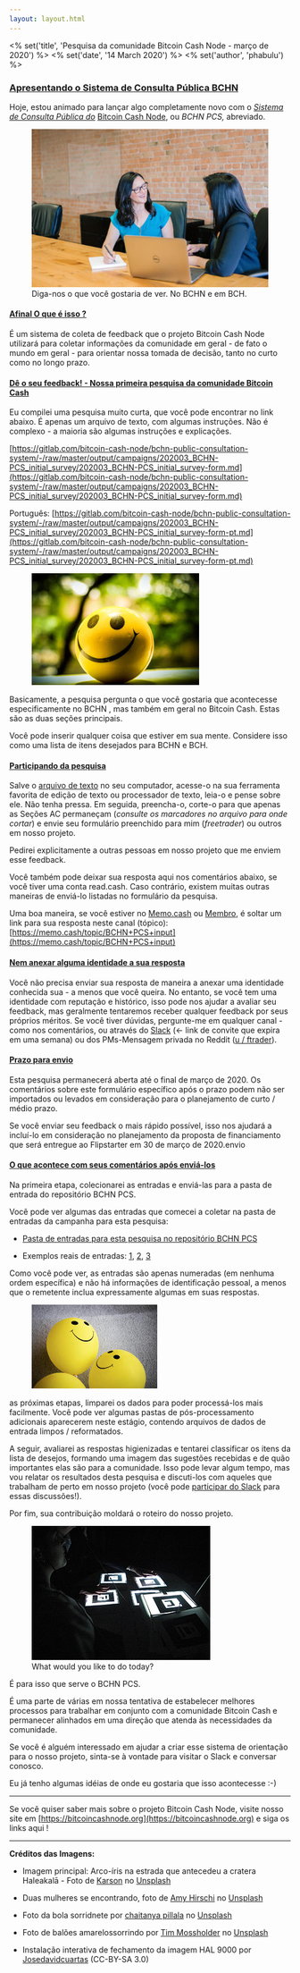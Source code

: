 ```yaml
---
layout: layout.html
---
```


<% set('title', 'Pesquisa da comunidade Bitcoin Cash Node - março de 2020') %>
<% set('date', '14 March 2020') %>
<% set('author', 'phabulu') %>

### [Apresentando o Sistema de Consulta Pública BCHN](#apresentando-o-sistema-de-consulta-publica-bchn)

Hoje, estou animado para lançar algo completamente novo com o [_Sistema de Consulta Pública do_](https://gitlab.com/bitcoin-cash-node/bchn-public-consultation-system) [Bitcoin Cash Node](https://gitlab.com/bitcoin-cash-node/bchn-public-consultation-system), ou _BCHN PCS,_ abreviado.

<figure class="text-center">
    <img src="/static/img/newsroom/2020-03-14/rrmqaDsAUHHXjcmnx55RFoE0D9kHZZjrlv4yKmle.jpeg" class="rounded img-fluid">
    <figcaption>Diga-nos o que você gostaria de ver. No BCHN e em BCH.</figcaption>
</figure>

#### [Afinal O que é isso ?](#afinal-o-que-e-isso)


É um sistema de coleta de feedback que o projeto Bitcoin Cash Node utilizará para coletar informações da comunidade em geral - de fato o mundo em geral - para orientar nossa tomada de decisão, tanto no curto como no longo prazo.

#### [Dê o seu feedback! - Nossa primeira pesquisa da comunidade Bitcoin Cash](#de-o-seu-feedback-nossa-primeira-pesquisa-da-comunidade-bitcoin-cash)

Eu compilei uma pesquisa muito curta, que você pode encontrar no link abaixo. É apenas um arquivo de texto, com algumas instruções. Não é complexo - a maioria são algumas instruções e explicações.

[https://gitlab.com/bitcoin-cash-node/bchn-public-consultation-system/-/raw/master/output/campaigns/202003_BCHN-PCS_initial_survey/202003_BCHN-PCS_initial_survey-form.md](https://gitlab.com/bitcoin-cash-node/bchn-public-consultation-system/-/raw/master/output/campaigns/202003_BCHN-PCS_initial_survey/202003_BCHN-PCS_initial_survey-form.md)

Português: [https://gitlab.com/bitcoin-cash-node/bchn-public-consultation-system/-/raw/master/output/campaigns/202003_BCHN-PCS_initial_survey/202003_BCHN-PCS_initial_survey-form-pt.md](https://gitlab.com/bitcoin-cash-node/bchn-public-consultation-system/-/raw/master/output/campaigns/202003_BCHN-PCS_initial_survey/202003_BCHN-PCS_initial_survey-form-pt.md)

<figure class="text-center">
    <img src="/static/img/newsroom/2020-03-14/Bq3tgTNNEmu2O3RvVaTHtn6594CCBRzuO8r2kQfY.jpeg" class="rounded img-fluid">
</figure>

Basicamente, a pesquisa pergunta o que você gostaria que acontecesse especificamente no BCHN , mas também em geral no Bitcoin Cash. Estas são as duas seções principais.

Você pode inserir qualquer coisa que estiver em sua mente. Considere isso como uma lista de itens desejados para BCHN e BCH.

#### [Participando da pesquisa](#participando-da-pesquisa)

Salve o [arquivo de texto](https://gitlab.com/bitcoin-cash-node/bchn-public-consultation-system/-/raw/master/output/campaigns/202003_BCHN-PCS_initial_survey/202003_BCHN-PCS_initial_survey-form.md) no seu computador, acesse-o na sua ferramenta favorita de edição de texto ou processador de texto, leia-o e pense sobre ele. Não tenha pressa. Em seguida, preencha-o, corte-o para que apenas as Seções AC permaneçam (_consulte os marcadores no arquivo para onde cortar_) e envie seu formulário preenchido para mim (_freetrader_) ou outros em nosso projeto.

Pedirei explicitamente a outras pessoas em nosso projeto que me enviem esse feedback.

Você também pode deixar sua resposta aqui nos comentários abaixo, se você tiver uma conta read.cash. Caso contrário, existem muitas outras maneiras de enviá-lo listadas no formulário da pesquisa.

Uma boa maneira, se você estiver no [Memo.cash](https://memo.cash/) ou [Membro](https://memberapp.github.io/), é soltar um link para sua resposta neste canal (tópico): [https://memo.cash/topic/BCHN+PCS+input](https://memo.cash/topic/BCHN+PCS+input)


#### [Nem anexar alguma identidade a sua resposta](#nem-anexar-alguma-identidade-a-sua-resposta)

Você não precisa enviar sua resposta de maneira a anexar uma identidade conhecida sua - a menos que você queira. No entanto, se você tem uma identidade com reputação e histórico, isso pode nos ajudar a avaliar seu feedback, mas geralmente tentaremos receber qualquer feedback por seus próprios méritos. Se você tiver dúvidas, pergunte-me em qualquer canal - como nos comentários, ou através do [Slack](https://join.slack.com/t/bitcoincashnode/shared_invite/zt-ca1dhk2u-IMiKRY8GFPr06kkDgPMziA) (<- link de convite que expira em uma semana) ou dos PMs-Mensagem privada no Reddit ([u / ftrader](https://www.reddit.com/u/ftrader)).

#### [Prazo para envio](#prazo-para-envio)

Esta pesquisa permanecerá aberta até o final de março de 2020. Os comentários sobre este formulário específico após o prazo podem não ser importados ou levados em consideração para o planejamento de curto / médio prazo.

Se você enviar seu feedback o mais rápido possível, isso nos ajudará a incluí-lo em consideração no planejamento da proposta de financiamento que será entregue ao Flipstarter em 30 de março de 2020.envio

#### [O que acontece com seus comentários após enviá-los](#o-que-acontece-com-seus-comentarios-apos-envia-los)

Na primeira etapa, colecionarei as entradas e enviá-las para a pasta de entrada do repositório BCHN PCS.

Você pode ver algumas das entradas que comecei a coletar na pasta de entradas da campanha para esta pesquisa:

*   [Pasta de entradas para esta pesquisa no repositório BCHN PCS](https://gitlab.com/bitcoin-cash-node/bchn-public-consultation-system/-/tree/master/input%2Fcampaigns%2F202003_BCHN-PCS_initial_survey)
    
*   Exemplos reais de entradas: [1](https://gitlab.com/bitcoin-cash-node/bchn-public-consultation-system/-/raw/master/input/campaigns/202003_BCHN-PCS_initial_survey/0000000001.txt), [2](https://gitlab.com/bitcoin-cash-node/bchn-public-consultation-system/-/raw/master/input/campaigns/202003_BCHN-PCS_initial_survey/0000000002.txt), [3](https://gitlab.com/bitcoin-cash-node/bchn-public-consultation-system/-/raw/master/input/campaigns/202003_BCHN-PCS_initial_survey/0000000003.txt)

Como você pode ver, as entradas são apenas numeradas (em nenhuma ordem específica) e não há informações de identificação pessoal, a menos que o remetente inclua expressamente algumas em suas respostas.

<figure class="text-center">
    <img src="/static/img/newsroom/2020-03-14/B7NmMlUqZ0YyOpozT5fieWMeuQqZeVJEQs8ccfq4.jpeg" class="rounded img-fluid">
</figure>

as próximas etapas, limparei os dados para poder processá-los mais facilmente. Você pode ver algumas pastas de pós-processamento adicionais aparecerem neste estágio, contendo arquivos de dados de entrada limpos / reformatados.

A seguir, avaliarei as respostas higienizadas e tentarei classificar os itens da lista de desejos, formando uma imagem das sugestões recebidas e de quão importantes elas são para a comunidade. Isso pode levar algum tempo, mas vou relatar os resultados desta pesquisa e discuti-los com aqueles que trabalham de perto em nosso projeto (você pode [participar do Slack](https://join.slack.com/t/bitcoincashnode/shared_invite/zt-ca1dhk2u-IMiKRY8GFPr06kkDgPMziA) para essas discussões!).

Por fim, sua contribuição moldará o roteiro do nosso projeto.

<figure class="text-center">
    <img src="/static/img/newsroom/2020-03-14/GCOgG5NSC2szKWflHY6cjiwITHRcSj8SKuDUxttZ.jpeg" class="rounded img-fluid">
    <figcaption>What would you like to do today?</figcaption>
</figure>

É para isso que serve o BCHN PCS.

É uma parte de várias em nossa tentativa de estabelecer melhores processos para trabalhar em conjunto com a comunidade Bitcoin Cash e permanecer alinhados em uma direção que atenda às necessidades da comunidade.

Se você é alguém interessado em ajudar a criar esse sistema de orientação para o nosso projeto, sinta-se à vontade para visitar o Slack e conversar conosco.

Eu já tenho algumas idéias de onde eu gostaria que isso acontecesse :-)

* * *

Se você quiser saber mais sobre o projeto Bitcoin Cash Node, visite nosso site em [https://bitcoincashnode.org](https://bitcoincashnode.org) e siga os links aqui !

* * *

**Créditos das Imagens:**
*   Imagem principal: Arco-íris na estrada que antecedeu a cratera Haleakalā - Foto de [Karson](https://unsplash.com/@karson_?utm_source=unsplash&utm_medium=referral&utm_content=creditCopyText) no [Unsplash](https://unsplash.com/s/photos/rainbow?utm_source=unsplash&utm_medium=referral&utm_content=creditCopyText)
    
*   Duas mulheres se encontrando, foto de [Amy Hirschi](https://unsplash.com/@amyhirschi?utm_source=unsplash&utm_medium=referral&utm_content=creditCopyText) no [Unsplash](https://unsplash.com/s/photos/consultation?utm_source=unsplash&utm_medium=referral&utm_content=creditCopyText)
    
*   Foto da bola sorridnete por [chaitanya pillala](https://unsplash.com/@chaib2?utm_source=unsplash&utm_medium=referral&utm_content=creditCopyText) no [Unsplash](https://unsplash.com/s/photos/smiley?utm_source=unsplash&utm_medium=referral&utm_content=creditCopyText)
    
*   Foto de balões amarelossorrindo por [Tim Mossholder](https://unsplash.com/@timmossholder?utm_source=unsplash&utm_medium=referral&utm_content=creditCopyText) no [Unsplash](https://unsplash.com/s/photos/smiley?utm_source=unsplash&utm_medium=referral&utm_content=creditCopyText)
    
*   Instalação interativa de fechamento da imagem HAL 9000 por [Josedavidcuartas](https://commons.wikimedia.org/w/index.php?title=User:Josedavidcuartas&action=edit&redlink=1) (CC-BY-SA 3.0)
